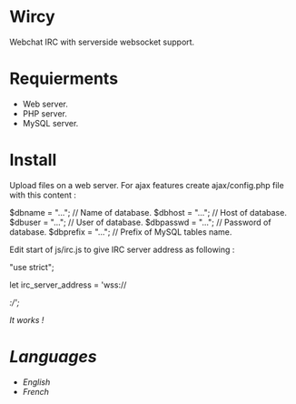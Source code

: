 # Wircy
Webchat IRC with serverside websocket support.

# Requierments
- Web server.
- PHP server.
- MySQL server.

# Install
Upload files on a web server.
For ajax features create ajax/config.php file with this content :
	
$dbname = "..."; // Name of database.
$dbhost = "..."; // Host of database.
$dbuser = "..."; // User of database.
$dbpasswd = "..."; // Password of database.
$dbprefix = "..."; // Prefix of MySQL tables name.


Edit start of js/irc.js to give IRC server address as following :

"use strict";

let irc_server_address = 'wss://<address IP or Hostname>:<port>/';

It works !

# Languages
- English
- French
